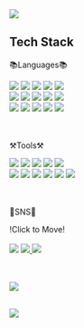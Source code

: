 <img src="https://capsule-render.vercel.app/api?type=waving&color=random&height=200&section=header&text=Kanchoco%20Github!&fontSize=90" />



<h2>Tech Stack</h2> 
<p>📚Languages📚</p>
<div>
  <img src="https://img.shields.io/badge/JavaScript-F7DF1E?style=flat&logo=JavaScript&logoColor=black"/>
  <img src="https://img.shields.io/badge/Node.js-339933?style=flat&logo=Node.js&logoColor=white"/>
  <img src="https://img.shields.io/badge/Java-339933?style=flat&logo=Java&logoColor=white"/>
  <img src="https://img.shields.io/badge/jQuery-0769AD?style=flat&logo=jQuery&logoColor=white"/>
  <img src="https://img.shields.io/badge/C-A8B9CC?style=flat&logo=C&logoColor=white"/>
  <br>
  <img src="https://img.shields.io/badge/C%2B%2B-00599C?style=flat&logo=C%2B%2B&logoColor=white"/>
  <img src="https://img.shields.io/badge/C%23-339933?style=flat&logo=C%23&logoColor=white"/>
  <img src="https://img.shields.io/badge/CSS3-1572B6?style=flat&logo=CSS3&logoColor=white"/>
  <img src="https://img.shields.io/badge/HTML5-E34F26?style=flat&logo=HTML5&logoColor=white"/>
  <img src="https://img.shields.io/badge/Oracle-F80000?style=flat&logo=Oracle&logoColor=white"/>
  <br>
  <img src="https://img.shields.io/badge/MySQL-4479A1?style=flat&logo=MySQL&logoColor=white"/>
  <img src="https://img.shields.io/badge/PHP-777BB4?style=flat&logo=PHP&logoColor=white"/>
  <img src="https://img.shields.io/badge/Python-3776AB?style=flat&logo=Python&logoColor=white"/>
  <img src="https://img.shields.io/badge/Spring-6DB33F?style=flat&logo=Spring&logoColor=white"/>
  <img src="https://img.shields.io/badge/Spring Boot-6DB33F?style=flat&logo=Spring Boot&logoColor=white"/>
  
</div>
<br>
<br>
<p>⚒Tools⚒</p>
<div>
  <img src="https://img.shields.io/badge/Gradle-02303A?style=flat&logo=Gradle&logoColor=white"/>
  <img src="https://img.shields.io/badge/Arduino-00979D?style=flat&logo=Arduino&logoColor=black"/>
  <img src="https://img.shields.io/badge/Eclipse IDE-2C2255?style=flat&logo=Eclipse IDE&logoColor=white"/>
  <img src="https://img.shields.io/badge/Visual Studio-5C2D91?style=flat&logo=Visual Studio&logoColor=white"/>
  <img src="https://img.shields.io/badge/Visual Studio Code-007ACC?style=flat&logo=Visual Studio Code&logoColor=white"/>
  <br>
  <img src="https://img.shields.io/badge/Atom-66595C?style=flat&logo=Atom&logoColor=white"/>
  <img src="https://img.shields.io/badge/IntelliJ IDEA-000000?style=flat&logo=IntelliJ IDEA&logoColor=white"/>
  <img src="https://img.shields.io/badge/Apache Tomcat-F8DC75?style=flat&logo=Apache Tomcat&logoColor=white"/>
  <img src="https://img.shields.io/badge/GitHub-FF6C37?style=flat&logo=GitHub&logoColor=white"/>
  <img src="https://img.shields.io/badge/Sourcetree-0052CC?style=flat&logo=Sourcetree&logoColor=white"/>
  <img src="https://img.shields.io/badge/Postman-0052CC?style=flat&logo=Postman&logoColor=white"/>
</div>
<br>
<br>
<p>🎈SNS🎈</p>
<div>!Click to Move!</div>
<br>
<div>  
  <img src="https://img.shields.io/badge/Gmail-EA4335?style=flat&logo=Gmail&logoColor=white"/>
  <a href="https://www.notion.so/5f4d8d2bd2bf47889cb672ce19b2489f"> 
    <img src="https://img.shields.io/badge/Notion-000000?style=flat&logo=Notion&logoColor=white"/>
  </a>
  <img src="https://img.shields.io/badge/Tistory-000000?style=flat&logo=Tistory&logoColor=white"/>
</div>
<br>
<br>
<p>
  <img src="https://github-readme-stats.vercel.app/api/top-langs/?username=kanchoco&layout=compact"><br><br>
</p>
<p>
  <img src="https://github-readme-stats.vercel.app/api?username=kanchoco&show_icons=true">
</p>

<!---
kanchoco/kanchoco is a ✨ special ✨ repository because its `README.md` (this file) appears on your GitHub profile.
You can click the Preview link to take a look at your changes.
--->

